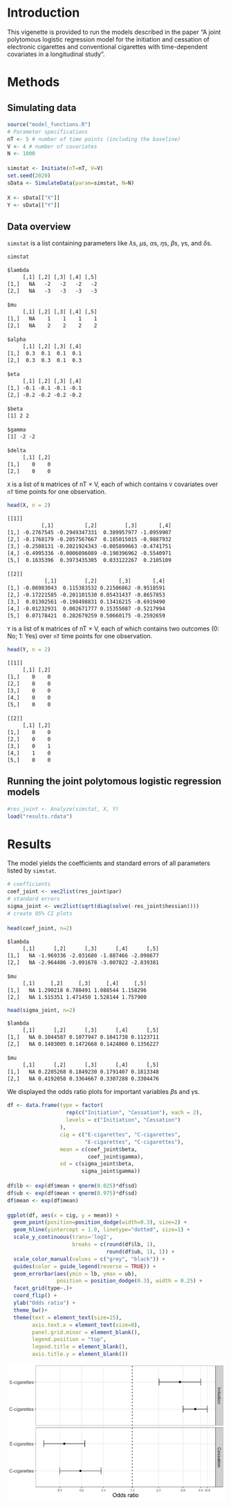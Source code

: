 Introduction
============

This vigenette is provided to run the models described in the paper “A
joint polytomous logistic regression model for the initiation and
cessation of electronic cigarettes and conventional cigarettes with
time-dependent covariates in a longitudinal study”.

Methods
=======

Simulating data
---------------

``` r
source("model_functions.R")
# Parameter specifications 
nT <- 5 # number of time points (including the baseline)
V <- 4 # number of covariates
N <- 1000

simstat <- Initiate(nT=nT, V=V)
set.seed(2020)
sData <- SimulateData(param=simstat, N=N)

X <- sData[["X"]]
Y <- sData[["Y"]]
```

Data overview
-------------

`simstat` is a list containing parameters like *λ*s, *μ*s, *α*s, *η*s,
*β*s, *γ*s, and *δ*s.

``` r
simstat
```

    $lambda
         [,1] [,2] [,3] [,4] [,5]
    [1,]   NA   -2   -2   -2   -2
    [2,]   NA   -3   -3   -3   -3

    $mu
         [,1] [,2] [,3] [,4] [,5]
    [1,]   NA    1    1    1    1
    [2,]   NA    2    2    2    2

    $alpha
         [,1] [,2] [,3] [,4]
    [1,]  0.3  0.1  0.1  0.1
    [2,]  0.3  0.3  0.1  0.3

    $eta
         [,1] [,2] [,3] [,4]
    [1,] -0.1 -0.1 -0.1 -0.1
    [2,] -0.2 -0.2 -0.2 -0.2

    $beta
    [1] 2 2

    $gamma
    [1] -2 -2

    $delta
         [,1] [,2]
    [1,]    0    0
    [2,]    0    0

`X` is a list of `N` matrices of nT × V, each of which contains `V`
covariates over `nT` time points for one observation.

``` r
head(X, n = 2)
```

    [[1]]
               [,1]          [,2]         [,3]       [,4]
    [1,] -0.2767545 -0.2949347331  0.389957977 -1.0959907
    [2,] -0.1768179 -0.2057567667  0.185015015 -0.9887932
    [3,] -0.2508131 -0.2021924343 -0.005899663 -0.4741751
    [4,] -0.4995336 -0.0006096089 -0.190396962 -0.5540971
    [5,]  0.1635396  0.3973435305  0.033122267  0.2105109

    [[2]]
                [,1]         [,2]       [,3]       [,4]
    [1,] -0.06983043  0.115383532 0.21506862 -0.9518591
    [2,] -0.17221585 -0.201101530 0.05431437 -0.8657853
    [3,]  0.01302561 -0.198498831 0.13416215 -0.6919490
    [4,] -0.01232931  0.002671777 0.15355087 -0.5217994
    [5,]  0.07178421  0.282679259 0.50660175 -0.2592659

`Y` is a list of `N` matrices of nT × V, each of which contains two
outcomes (0: No; 1: Yes) over `nT` time points for one observation.

``` r
head(Y, n = 2)
```

    [[1]]
         [,1] [,2]
    [1,]    0    0
    [2,]    0    0
    [3,]    0    0
    [4,]    0    0
    [5,]    0    0

    [[2]]
         [,1] [,2]
    [1,]    0    0
    [2,]    0    0
    [3,]    0    1
    [4,]    1    0
    [5,]    0    0

Running the joint polytomous logistic regression models
-------------------------------------------------------

``` r
#res_joint <- Analyze(simstat, X, Y)
load("results.rdata")
```

Results
=======

The model yields the coefficients and standard errors of all parameters
listed by `simstat`.

``` r
# coefficients 
coef_joint <- vec2list(res_joint$par)
# standard errors 
sigma_joint <- vec2list(sqrt(diag(solve(-res_joint$hessian))))
# create 95% CI plots 

head(coef_joint, n=2)
```

    $lambda
         [,1]      [,2]      [,3]      [,4]      [,5]
    [1,]   NA -1.969336 -2.031680 -1.887466 -2.098677
    [2,]   NA -2.964486 -3.091678 -3.007822 -2.839381

    $mu
         [,1]     [,2]     [,3]     [,4]     [,5]
    [1,]   NA 1.290218 0.780491 1.088544 1.158296
    [2,]   NA 1.515351 1.471450 1.528144 1.757900

``` r
head(sigma_joint, n=2)
```

    $lambda
         [,1]      [,2]      [,3]      [,4]      [,5]
    [1,]   NA 0.1044587 0.1077947 0.1041738 0.1123711
    [2,]   NA 0.1403005 0.1472668 0.1424860 0.1356227

    $mu
         [,1]      [,2]      [,3]      [,4]      [,5]
    [1,]   NA 0.2205268 0.1849230 0.1791407 0.1813348
    [2,]   NA 0.4192058 0.3364667 0.3307288 0.3304476

We displayed the odds ratio plots for important variables *β*s and *γ*s.

``` r
df <- data.frame(type = factor(
                   rep(c("Initiation", "Cessation"), each = 2), 
                   levels = c("Initiation", "Cessation")
                 ),
                 cig = c("E-cigarettes", "C-cigarettes", 
                         "E-cigarettes", "C-cigarettes"),
                 mean = c(coef_joint$beta,
                          coef_joint$gamma), 
                 sd = c(sigma_joint$beta,
                        sigma_joint$gamma))

df$lb <- exp(df$mean + qnorm(0.025)*df$sd)
df$ub <- exp(df$mean + qnorm(0.975)*df$sd)
df$mean <- exp(df$mean)

ggplot(df, aes(x = cig, y = mean)) +
  geom_point(position=position_dodge(width=0.3), size=2) +
  geom_hline(yintercept = 1.0, linetype="dotted", size=1) + 
  scale_y_continuous(trans='log2', 
                     breaks = c(round(df$lb, 1), 
                                round(df$ub, 1), 1)) +
  scale_color_manual(values = c("grey", "black")) +
  guides(color = guide_legend(reverse = TRUE)) +
  geom_errorbar(aes(ymin = lb, ymax = ub),
                position = position_dodge(0.3), width = 0.25) +
  facet_grid(type~.)+
  coord_flip() +
  ylab("Odds ratio") +
  theme_bw()+
  theme(text = element_text(size=15),
        axis.text.x = element_text(size=8),
        panel.grid.minor = element_blank(),
        legend.position = "top", 
        legend.title = element_blank(), 
        axis.title.y = element_blank())
```

![](vignette_files/figure-markdown_github/oddsratio-1.png)
